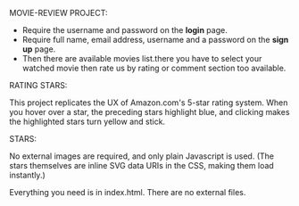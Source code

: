 MOVIE-REVIEW PROJECT:
* Require the username and password on the **login** page.
* Require full name, email address, username and a password on the **sign up** page.
* Then there are available movies list.there you have to select your watched movie then rate us by rating or comment section too available.

RATING STARS:

This project replicates the UX of Amazon.com's 5-star rating system. When you hover over a star, the preceding stars highlight blue, and clicking makes the highlighted stars turn yellow and stick.

STARS:

No external images are required, and only plain Javascript is used. (The stars themselves are inline SVG data URIs in the CSS, making them load instantly.)

Everything you need is in index.html. There are no external files.

